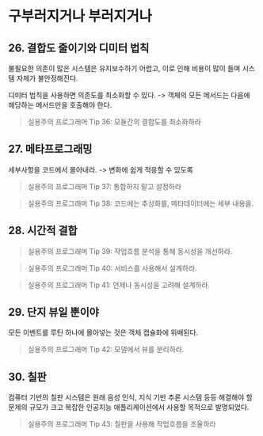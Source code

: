 # 구부러지거나 부러지거나

## 26. 결합도 줄이기와 디미터 법칙

불필요한 의존이 많은 시스템은 유지보수하기 어렵고, 이로 인해 비용이 많이 들며 시스템 자체가 불안정해진다.

디미터 법칙을 사용하면 의존도를 최소화할 수 있다. -> 객체의 모든 메서드는 다음에 해당하는 메서드만을 호출해야 한다.

> 실용주의 프로그래머 Tip 36: 모듈간의 결합도를 최소화하라

## 27. 메타프로그래밍

세부사항을 코드에서 몰아내라. -> 변화에 쉽게 적응할 수 있도록

> 실용주의 프로그래머 Tip 37: 통합하지 말고 설정하라

> 실용주의 프로그래머 Tip 38: 코드에는 추상화를, 메타데이터에는 세부 내용을.

## 28. 시간적 결합

> 실용주의 프로그래머 Tip 39: 작업흐름 분석을 통해 동시성을 개선하라.

> 실용주의 프로그래머 Tip 40: 서비스를 사용해서 설계하라.

> 실용주의 프로그래머 Tip 41: 언제나 동시성을 고려해 설계하라.

## 29. 단지 뷰일 뿐이야

모든 이벤트를 루틴 하나에 몰아넣는 것은 객체 캡슐화에 위배된다.

> 실용주의 프로그래머 Tip 42: 모델에서 뷰를 분리하라.

## 30. 칠판

컴퓨터 기반의 칠판 시스템은 원래 음성 인식, 지식 기반 추론 시스템 등등 해결해야 할 문제의 규모가 크고 복잡한 인공지능 애플리케이션에서 사용할 목적으로 발명되었다.

> 실용주의 프로그래머 Tip 43: 칠판을 사용해 작업흐름을 조율하라









